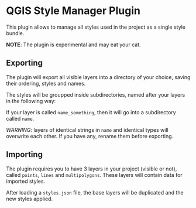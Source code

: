 QGIS Style Manager Plugin
=========================

This plugin allows to manage all styles used in the project as a single style bundle.

**NOTE**: The plugin is experimental and may eat your cat.

Exporting
---------

The plugin will export all visible layers into a directory of your choice, saving their ordering, styles and names.

The styles will be groupped inside subdirectories, named after your layers in the following way:

If your layer is called `name_something`, then it will go into a subdirectory called `name`.

*WARNING*: layers of identical strings in `name` and identical types will overwrite each other. If you have any, rename them before exporting.

Importing
---------

The plugin requires you to have 3 layers in your project (visible or not), called `points`, `lines` and `multipolygons`. These layers will contain data for imported styles.

After loading a `styles.json` file, the base layers will be duplicated and the new styles applied.
